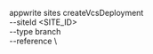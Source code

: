 appwrite sites createVcsDeployment \
        --siteId <SITE_ID> \
        --type branch \
        --reference <REFERENCE> \

